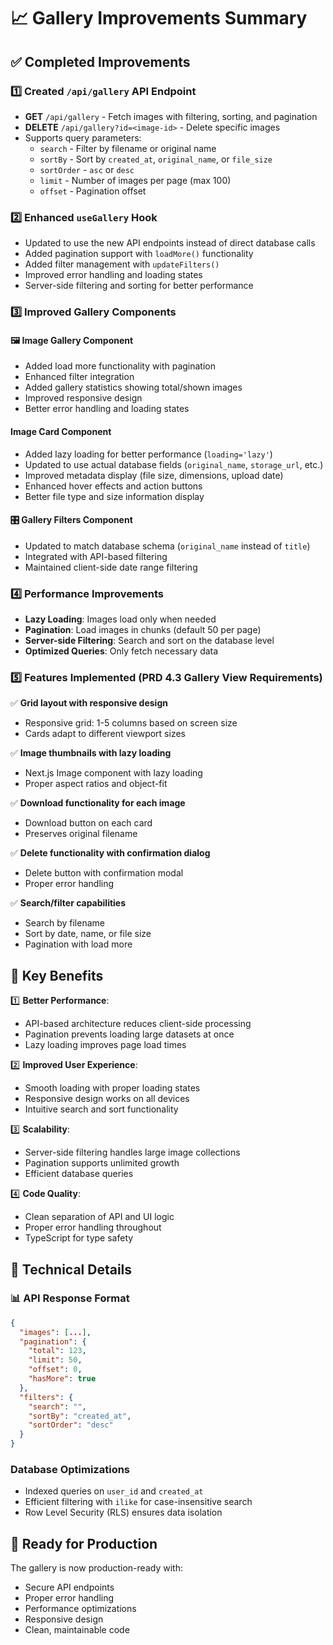 # 📈 Gallery Improvements Summary

## ✅ Completed Improvements

### 1️⃣ Created `/api/gallery` API Endpoint

- **GET** `/api/gallery` - Fetch images with filtering, sorting, and pagination
- **DELETE** `/api/gallery?id=<image-id>` - Delete specific images
- Supports query parameters:
  - `search` - Filter by filename or original name
  - `sortBy` - Sort by `created_at`, `original_name`, or `file_size`
  - `sortOrder` - `asc` or `desc`
  - `limit` - Number of images per page (max 100)
  - `offset` - Pagination offset

### 2️⃣ Enhanced `useGallery` Hook

- Updated to use the new API endpoints instead of direct database calls
- Added pagination support with `loadMore()` functionality
- Added filter management with `updateFilters()`
- Improved error handling and loading states
- Server-side filtering and sorting for better performance

### 3️⃣ Improved Gallery Components

#### 🖼️ Image Gallery Component

- Added load more functionality with pagination
- Enhanced filter integration
- Added gallery statistics showing total/shown images
- Improved responsive design
- Better error handling and loading states

#### Image Card Component

- Added lazy loading for better performance (`loading='lazy'`)
- Updated to use actual database fields (`original_name`, `storage_url`, etc.)
- Improved metadata display (file size, dimensions, upload date)
- Enhanced hover effects and action buttons
- Better file type and size information display

#### 🎛️ Gallery Filters Component

- Updated to match database schema (`original_name` instead of `title`)
- Integrated with API-based filtering
- Maintained client-side date range filtering

### 4️⃣ Performance Improvements

- **Lazy Loading**: Images load only when needed
- **Pagination**: Load images in chunks (default 50 per page)
- **Server-side Filtering**: Search and sort on the database level
- **Optimized Queries**: Only fetch necessary data

### 5️⃣ Features Implemented (PRD 4.3 Gallery View Requirements)

✅ **Grid layout with responsive design**

- Responsive grid: 1-5 columns based on screen size
- Cards adapt to different viewport sizes

✅ **Image thumbnails with lazy loading**

- Next.js Image component with lazy loading
- Proper aspect ratios and object-fit

✅ **Download functionality for each image**

- Download button on each card
- Preserves original filename

✅ **Delete functionality with confirmation dialog**

- Delete button with confirmation modal
- Proper error handling

✅ **Search/filter capabilities**

- Search by filename
- Sort by date, name, or file size
- Pagination with load more

## 🎯 Key Benefits

1️⃣ **Better Performance**:

- API-based architecture reduces client-side processing
- Pagination prevents loading large datasets at once
- Lazy loading improves page load times

2️⃣ **Improved User Experience**:

- Smooth loading with proper loading states
- Responsive design works on all devices
- Intuitive search and sort functionality

3️⃣ **Scalability**:

- Server-side filtering handles large image collections
- Pagination supports unlimited growth
- Efficient database queries

4️⃣ **Code Quality**:

- Clean separation of API and UI logic
- Proper error handling throughout
- TypeScript for type safety

## 🔧 Technical Details

### 📊 API Response Format

```json
{
  "images": [...],
  "pagination": {
    "total": 123,
    "limit": 50,
    "offset": 0,
    "hasMore": true
  },
  "filters": {
    "search": "",
    "sortBy": "created_at",
    "sortOrder": "desc"
  }
}
```

### Database Optimizations

- Indexed queries on `user_id` and `created_at`
- Efficient filtering with `ilike` for case-insensitive search
- Row Level Security (RLS) ensures data isolation

## 🚀 Ready for Production

The gallery is now production-ready with:

- Secure API endpoints
- Proper error handling
- Performance optimizations
- Responsive design
- Clean, maintainable code
